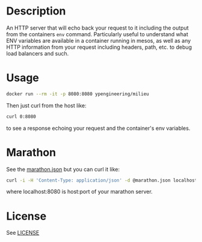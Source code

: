 # Description

An HTTP server that will echo back your request to it including the output from
the containers `env` command. Particularly useful to understand what ENV
variables are available in a container running in mesos, as well as any HTTP
information from your request including headers, path, etc. to debug load
balancers and such.

# Usage

```bash
docker run --rm -it -p 8080:8080 ypengineering/milieu
```

Then just curl from the host like:

```bash
curl 0:8080
```

to see a response echoing your request and the container's env variables.

# Marathon

See the [marathon.json](marathon.json) but you can curl it like:

```bash
curl -i -H 'Content-Type: application/json' -d @marathon.json localhost:8080/v2/apps
```

where localhost:8080 is host:port of your marathon server.

# License

See [LICENSE](LICENSE)
